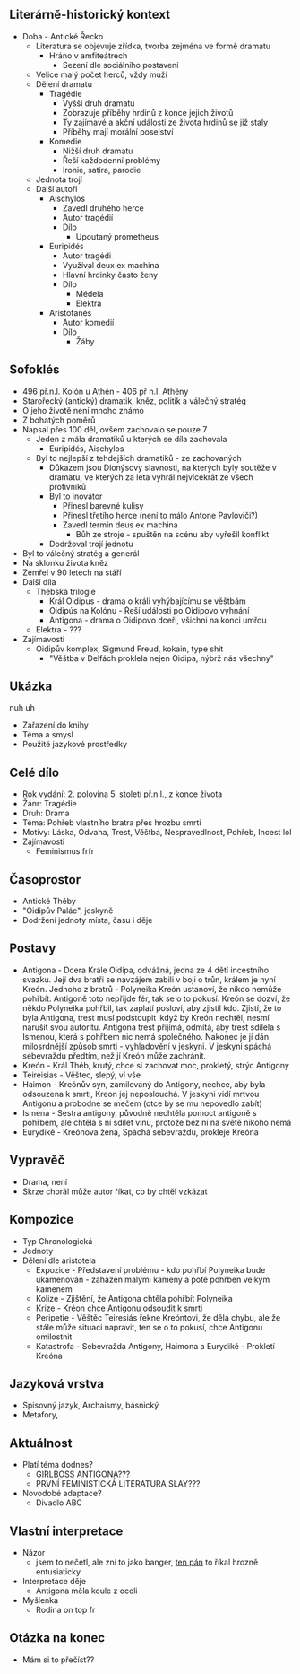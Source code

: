 ## Literárně-historický kontext
- Doba - Antické Řecko
	- Literatura se objevuje zřídka, tvorba zejména ve formě dramatu
		- Hráno v amfiteátrech
			- Sezení dle sociálního postavení
	- Velice malý počet herců, vždy muži
	- Dělení dramatu
		- Tragédie
			- Vyšší druh dramatu
			- Zobrazuje příběhy hrdinů z konce jejich životů
			- Ty zajímavé a akční události ze života hrdinů se již staly
			- Příběhy mají morální poselství
		- Komedie
			- Nižší druh dramatu
			- Řeší každodenní problémy
			- Ironie, satira, parodie
	- Jednota trojí
    - Další autoři
	    - Aischylos
			- Zavedl druhého herce
		    - Autor tragédií
		    - Dílo
			    - Upoutaný prometheus
		- Euripidés	
			- Autor tragédi
			- Využíval deux ex machina
			- Hlavní hrdinky často ženy
			- Dílo
				- Médeia
				- Elektra
		- Aristofanés
			- Autor komedií
			- Dílo
				- Žáby 
## Sofoklés
- 496 př.n.l. Kolón u Athén - 406 př n.l. Athény
- Starořecký (antický) dramatik, kněz, politik a válečný stratég
- O jeho životě není mnoho známo
- Z bohatých poměrů
- Napsal přes 100 děl, ovšem zachovalo se pouze 7
	- Jeden z mála dramatiků u kterých se díla zachovala
		- Euripidés, Aischylos
	- Byl to nejlepší z tehdejších dramatiků - ze zachovaných
		- Důkazem jsou Dionýsovy slavnosti, na kterých byly soutěže v dramatu, ve kterých za léta vyhrál nejvícekrát ze všech protivníků
		- Byl to inovátor
			- Přinesl barevné kulisy
			- Přinesl třetího herce (není to málo Antone Pavloviči?)
			- Zavedl termín deus ex machina
				- Bůh ze stroje - spuštěn na scénu aby vyřešil konflikt
		- Dodržoval trojí jednotu
- Byl to válečný stratég a generál
- Na sklonku života kněz
- Zemřel v 90 letech na stáří
- Další díla
	- Thébská trilogie
		- Král Oidipus - drama o králi vyhýbajícímu se věštbám
		- Oidipús na Kolónu - Řeší události po Oidipovo vyhnání
		- Antigona - drama o Oidipovo dceři, všichni na konci umřou
	- Elektra - ???
- Zajímavosti
	- Oidipův komplex, Sigmund Freud, kokain, type shit
		- "Věštba v Delfách proklela nejen Oidipa, nýbrž nás všechny"

## Ukázka
nuh uh
- Zařazení do knihy
- Téma a smysl
- Použité jazykové prostředky

## Celé dílo
- Rok vydání: 2. polovina 5. století př.n.l., z konce života
- Žánr: Tragédie
- Druh: Drama
- Téma: Pohřeb vlastního bratra přes hrozbu smrti
- Motivy: Láska, Odvaha, Trest, Věštba, Nespravedlnost, Pohřeb, Incest lol
- Zajímavosti
	- Feminismus frfr

## Časoprostor
- Antické Théby
- "Oidipův Palác", jeskyně
- Dodržení jednoty místa, času i děje

## Postavy
- Antigona - Dcera Krále Oidipa, odvážná, jedna ze 4 dětí incestního svazku. Její dva bratři se navzájem zabili v boji o trůn, králem je nyní Kreón. Jednoho z bratrů - Polyneika Kreón ustanoví, že nikdo nemůže pohřbít. Antigoně toto nepřijde fér, tak se o to pokusí. Kreón se dozví, že někdo Polyneika pohřbil, tak zaplatí poslovi, aby zjistil kdo. Zjistí, že to byla Antigona, trest musí podstoupit ikdyž by Kreón nechtěl, nesmí narušit svou autoritu. Antigona trest přijímá, odmítá, aby trest sdílela s Ismenou, která s pohřbem nic nemá společného. Nakonec je jí dán milosrdnější způsob smrti - vyhladovění v jeskyni. V jeskyni spáchá sebevraždu předtím, než jí Kreón může zachránit. 
- Kreón - Král Théb, krutý, chce si zachovat moc, prokletý, strýc Antigony
- Teireisias - Věštec, slepý, ví vše
- Haimon - Kreónův syn, zamilovaný do Antigony, nechce, aby byla odsouzena k smrti, Kreon jej neposlouchá. V jeskyni vidí mrtvou Antigonu a probodne se mečem (otce by se mu nepovedlo zabít) 
- Ismena - Sestra antigony, původně nechtěla pomoct antigoně s pohřbem, ale chtěla s ní sdílet vinu, protože bez ní na světě nikoho nemá
- Eurydiké - Kreónova žena, Spáchá sebevraždu, prokleje Kreóna

## Vypravěč
- Drama, není
- Skrze chorál může autor říkat, co by chtěl vzkázat 


## Kompozice
- Typ Chronologická
- Jednoty
- Dělení dle aristotela
	- Expozice - Představení problému - kdo pohřbí Polyneika bude ukamenován - zaházen malými kameny a poté pohřben velkým kamenem
	- Kolize - Zjištění, že Antigona chtěla pohřbít Polyneika
	- Krize - Kréon chce Antigonu odsoudit k smrti
	- Peripetie - Věštěc Teiresiás řekne Kreóntovi, že dělá chybu, ale že stále může situaci napravit, ten se o to pokusí, chce Antigonu omilostnit
	- Katastrofa - Sebevražda Antigony, Haimona a Eurydiké - Prokletí Kreóna

## Jazyková vrstva
- Spisovný jazyk, Archaismy, básnický
- Metafory, 

## Aktuálnost
- Platí téma dodnes?
	- GIRLBOSS ANTIGONA???
	- PRVNÍ FEMINISTICKÁ LITERATURA SLAY???
- Novodobé adaptace?
	- Divadlo ABC 

## Vlastní interpretace
- Názor
	- jsem to nečetl, ale zní to jako banger, [ten pán](https://youtu.be/dVOCqf2T4uU?si=gRgJzD5qIkUTosMc) to říkal hrozně entusiaticky
- Interpretace děje
	- Antigona měla koule z oceli
- Myšlenka
	- Rodina on top fr

## Otázka na konec
- Mám si to přečíst??